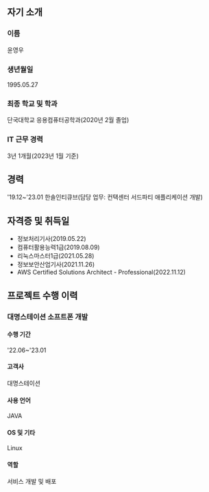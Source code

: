 ## 자기 소개
### 이름
윤영우
### 생년월일
1995.05.27
### 최종 학교 및 학과
단국대학교 응용컴퓨터공학과(2020년 2월 졸업)
### IT 근무 경력
3년 1개월(2023년 1월 기준)
## 경력
'19.12~'23.01 한솔인티큐브(담당 업무: 컨택센터 서드파티 애플리케이션 개발)
## 자격증 및 취득일
- 정보처리기사(2019.05.22)
- 컴퓨터활용능력1급(2019.08.09)
- 리눅스마스터1급(2021.05.28)
- 정보보안산업기사(2021.11.26)
- AWS Certified Solutions Architect - Professional(2022.11.12)
## 프로젝트 수행 이력
### 대명스테이션 소프트폰 개발
#### 수행 기간
'22.06~'23.01
#### 고객사
대명스테이션
#### 사용 언어
JAVA
#### OS 및 기타
Linux
#### 역할
서비스 개발 및 배포
